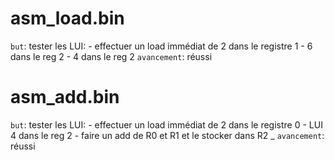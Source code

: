 # asm_load.bin
`but`:  tester les LUI:
    - effectuer un load immédiat de 2 dans le registre 1
    - 6 dans le reg 2
    - 4 dans le reg 2
`avancement`: réussi

# asm_add.bin
`but`:  tester les LUI:
    - effectuer un load immédiat de 2 dans le registre 0
    - LUI 4 dans le reg 2
    - faire un add de R0 et R1 et le stocker dans R2
    _
`avancement`: réussi